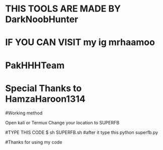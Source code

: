 # THIS TOOLS ARE MADE BY DarkNoobHunter
# IF YOU CAN VISIT my ig mrhaamoo
# PakHHHTeam
# Special Thanks to HamzaHaroon1314


#Working method

Open kali or Termux
Change your location to SUPERFB

#TYPE THIS CODE
$ sh SUPERFB.sh
#after it type this
python superfb.py

#Thanks for using my code
